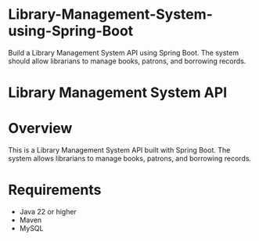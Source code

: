# Library-Management-System-using-Spring-Boot
Build a Library Management System API using Spring Boot. The system should allow librarians to manage books, patrons, and borrowing records.

# Library Management System API

# Overview

This is a Library Management System API built with Spring Boot. The system allows librarians to manage books, patrons, and borrowing records.

# Requirements

- Java 22 or higher
- Maven
- MySQL
